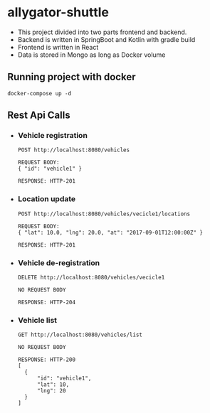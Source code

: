 # allygator-shuttle

- This project divided into two parts frontend and backend. 
- Backend is written in SpringBoot and Kotlin with gradle build
- Frontend is written in React 
- Data is stored in Mongo as long as Docker volume


## Running project with docker
 `docker-compose up -d`
 
## Rest Api Calls
- ### Vehicle registration
  `POST http://localhost:8080/vehicles`

  ```
  REQUEST BODY:
  { "id": "vehicle1" }
  ```
  ```
  RESPONSE: HTTP-201
  ```

- ### Location update
  `POST http://localhost:8080/vehicles/vecicle1/locations`
  ```
  REQUEST BODY:
  { "lat": 10.0, "lng": 20.0, "at": "2017-09-01T12:00:00Z" }
  ```
  
  ```
  RESPONSE: HTTP-201
  ```
 
- ### Vehicle de-registration
  `DELETE http://localhost:8080/vehicles/vecicle1`
  ```
  NO REQUEST BODY
  ```
   
  ```
  RESPONSE: HTTP-204
  ```
 
- ### Vehicle list
  `GET http://localhost:8080/vehicles/list`
  ```
  NO REQUEST BODY
  ```
  
  ```
  RESPONSE: HTTP-200
  [
    {
        "id": "vehicle1",
        "lat": 10,
        "lng": 20
    }
  ]
  ```

 
 
